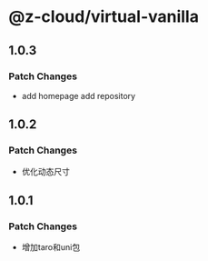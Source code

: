# @z-cloud/virtual-vanilla

## 1.0.3

### Patch Changes

- add homepage add repository

## 1.0.2

### Patch Changes

- 优化动态尺寸

## 1.0.1

### Patch Changes

- 增加taro和uni包
